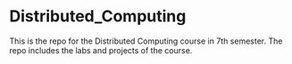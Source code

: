# Distributed_Computing
This is the repo for the Distributed Computing course in 7th semester. The repo includes the labs and projects of the course.
